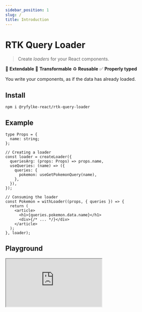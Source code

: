 ```yaml
---
sidebar_position: 1
slug: /
title: Introduction
---
```


# RTK Query Loader

> Create _loaders_ for your React components.

🔗 **Extendable**
💫 **Transformable**
♻️ **Reusable**
✅ **Properly typed**

You write your components, as if the data has already loaded.

## Install

```shell
npm i @ryfylke-react/rtk-query-loader
```

## Example

```tsx
type Props = {
  name: string;
};

// Creating a loader
const loader = createLoader({
  queriesArg: (props: Props) => props.name,
  useQueries: (name) => ({
    queries: {
      pokemon: useGetPokemonQuery(name),
    },
  }),
});

// Consuming the loader
const Pokemon = withLoader((props, { queries }) => {
  return (
    <article>
      <h1>{queries.pokemon.data.name}</h1>
      <div>{/* ... */}</div>
    </article>
  );
}, loader);
```

## Playground

<iframe 
    src="https://codesandbox.io/embed/ryfylke-react-rtk-query-loader-demo-du3936?codemirror=1&fontsize=14&hidenavigation=1&module=%2Fsrc%2Fpokemon%2FPokemon.tsx&theme=dark"
    style={{width: "100%", height: 600, marginBottom: "1rem"}}
    title="@ryfylke-react/rtk-query-loader Demo"
    allow="accelerometer; ambient-light-sensor; camera; encrypted-media; geolocation; gyroscope; hid; microphone; midi; payment; usb; vr; xr-spatial-tracking"
    sandbox="allow-forms allow-modals allow-popups allow-presentation allow-same-origin allow-scripts"
></iframe>
